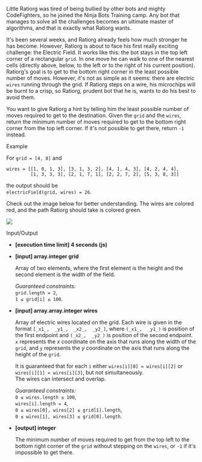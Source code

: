 Little Ratiorg was tired of being bullied by other bots and mighty CodeFighters, so he joined the Ninja Bots Training camp. Any bot that manages to solve all the challenges becomes an ultimate master of algorithms, and that is exactly what Ratiorg wants.

It's been several weeks, and Ratiorg already feels how much stronger he has become. However, Ratiorg is about to face his first really exciting challenge: the Electric Field. It works like this: the bot stays in the top left corner of a rectangular  `grid`. In one move he can walk to one of the nearest cells (directly above, below, to the left or to the right of his current position). Ratiorg's goal is to get to the bottom right corner in the least possible number of moves. However, it's not as simple as it seems: there are electric  `wires`  running through the grid. If Ratiorg steps on a wire, his microchips will be burnt to a crisp, so Ratiorg, prudent bot that he is, wants to do his best to avoid them.

You want to give Ratiorg a hint by telling him the least possible number of moves required to get to the destination. Given the  `grid`  and the  `wires`, return the minimum number of moves required to get to the bottom right corner from the top left corner. If it's not possible to get there, return  `-1`  instead.

Example

For  `grid = [4, 8]`  and

```
wires = [[1, 0, 1, 3], [3, 1, 3, 2], [4, 1, 4, 3], [4, 2, 4, 4],
         [1, 3, 3, 3], [2, 1, 7, 1], [2, 2, 7, 2], [5, 3, 8, 3]]

```

the output should be  
`electricField(grid, wires) = 26`.

Check out the image below for better understanding. The wires are colored red, and the path Ratiorg should take is colored green.

![](https://codesignal.s3.amazonaws.com/tasks/electricField/img/example.png?_tm=1582016058965)

Input/Output

-   **[execution time limit] 4 seconds (js)**

-   **[input] array.integer grid**

    Array of two elements, where the first element is the height and the second element is the width of the field.

    _Guaranteed constraints:_  
    `grid.length = 2`,  
    `1 ≤ grid[i] ≤ 100`.

-   **[input] array.array.integer wires**

    Array of electric wires located on the grid. Each wire is given in the format  `[_x1_,  _y1_,  _x2_,  _y2_]`, where  `(_x1_,  _y1_)`  is position of the first endpoint and  `(_x2_,  _y2_)`  is position of the second endpoint.  `x`  represents the  _x_  coordinate on the axis that runs along the width of the  `grid`, and  `y`  represents the  _y_  coordinate on the axis that runs along the height of the  `grid`.

    It is guaranteed that for each  `i`  either  `wires[i][0] = wires[i][2]`  or  `wires[i][1] = wires[i][3]`, but not simultaneously.  
    The wires can intersect and overlap.

    _Guaranteed constraints:_  
    `0 ≤ wires.length ≤ 100`,  
    `wires[i].length = 4`,  
    `0 ≤ wires[0], wires[2] ≤ grid[1].length`,  
    `0 ≤ wires[1], wires[3] ≤ grid[0].length`.

-   **[output] integer**

    The minimum number of moves required to get from the top left to the bottom right corner of the  `grid`  without stepping on the  `wires`, or  `-1`  if it's impossible to get there.